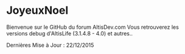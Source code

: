 # JoyeuxNoel

Bienvenue sur le GitHub du forum AltisDev.com
Vous retrouverez les versions debug d'AltisLife (3.1.4.8 - 4.0) et autres..

Dernières Mise à Jour : 22/12/2015

